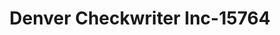 ---
f_zip-code: 80112
f_state-code: CO
title: Denver Checkwriter Inc-15764
f_phone: 303-790-0888
f_city-only: Englewood
f_address: 112 Inverness Circle East Suite B Englewood
f_location-unique-id: '15764'
slug: denver-checkwriter-inc-15764
updated-on: '2024-05-30T13:46:58.046Z'
created-on: '2024-05-30T13:36:59.803Z'
published-on: '2024-05-30T13:54:32.469Z'
f_city-state: cms/city/englewood-co.md
f_company: cms/company/denver-checkwriter-inc.md
f_state: cms/state/colorado.md
layout: '[payday-loan].html'
tags: payday-loan
---